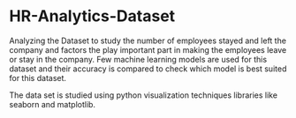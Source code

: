 # HR-Analytics-Dataset

Analyzing the Dataset to study the number of employees stayed and left the company and factors the play important part in making the employees leave or stay in the company. Few machine learning models are used for this dataset and their accuracy is compared to check which model is best suited for this dataset.

The data set is studied using python visualization techniques libraries like seaborn and matplotlib. 
